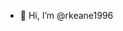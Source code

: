 - 👋 Hi, I’m @rkeane1996


<!---
rkeane1996/rkeane1996 is a ✨ special ✨ repository because its `README.md` (this file) appears on your GitHub profile.
You can click the Preview link to take a look at your changes.
--->
